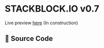 # STACKBLOCK.IO v0.7

Live preview [here](https://zhenglinlei.github.io/stackblock.io/)
(In construction)


## 📁 Source Code

